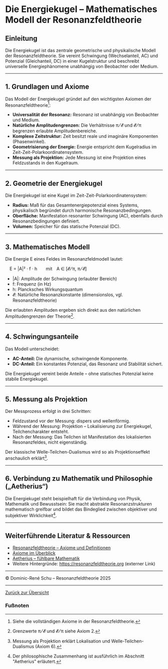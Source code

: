 # Die Energiekugel – Mathematisches Modell der Resonanzfeldtheorie

## Einleitung

Die Energiekugel ist das zentrale geometrische und physikalische Modell der Resonanzfeldtheorie. Sie vereint Schwingung (Wechselanteil, AC) und Potenzial (Gleichanteil, DC) in einer Kugelstruktur und beschreibt universelle Energiephänomene unabhängig von Beobachter oder Medium.

---

## 1. Grundlagen und Axiome

Das Modell der Energiekugel gründet auf den wichtigsten Axiomen der Resonanzfeldtheorie[^1]:

- **Universalität der Resonanz:** Resonanz ist unabhängig von Beobachter und Medium.
- **Natürliche Amplitudengrenzen:** Die Verhältnisse π ⁄ 𝓔 und 𝓔 ⁄ π begrenzen erlaubte Amplitudenbereiche.
- **Komplexe Zeitstruktur:** Zeit besitzt reale und imaginäre Komponenten (Phasenwinkel).
- **Geometrisierung der Energie:** Energie entspricht dem Kugelradius im Zeit-Zeit-Polarkoordinatensystem.
- **Messung als Projektion:** Jede Messung ist eine Projektion eines Feldzustands in den Kugelraum.

---

## 2. Geometrie der Energiekugel

Die Energiekugel ist eine Kugel im Zeit-Zeit-Polarkoordinatensystem:

- **Radius:** Maß für das Gesamtenergiepotenzial eines Systems, physikalisch begründet durch harmonische Resonanzbedingungen.
- **Oberfläche:** Manifestation resonanter Schwingung (AC), ebenfalls durch Resonanzbedingungen definiert.
- **Volumen:** Speicher für das statische Potenzial (DC).

---

## 3. Mathematisches Modell

Die Energie E eines Feldes im Resonanzfeldmodell lautet:

 E = |A|² · f · h  mit A ∈ [𝓔 ⁄ π, π ⁄ 𝓔]

- |A|: Amplitude der Schwingung (erlaubter Bereich)
- f: Frequenz (in Hz)
- h: Plancksches Wirkungsquantum
- 𝓔: Natürliche Resonanzkonstante (dimensionslos, vgl. Resonanzfeldtheorie)

Die erlaubten Amplituden ergeben sich direkt aus den natürlichen Amplitudengrenzen der Theorie[^2].

---

## 4. Schwingungsanteile

Das Modell unterscheidet:

- **AC-Anteil:** Die dynamische, schwingende Komponente.
- **DC-Anteil:** Ein konstantes Potenzial, das Resonanz und Stabilität sichert.

Die Energiekugel vereint beide Anteile – ohne statisches Potenzial keine stabile Energiekugel.

---

## 5. Messung als Projektion

Der Messprozess erfolgt in drei Schritten:

- Feldzustand vor der Messung: dispers und wellenförmig.
- Während der Messung: Projektion – Lokalisierung zur Energiekugel, Teilchencharakter entsteht.
- Nach der Messung: Das Teilchen ist Manifestation des lokalisierten Resonanzfeldes, nicht eigenständig.

Der klassische Welle-Teilchen-Dualismus wird so als Projektionseffekt anschaulich erklärt[^3].

---

## 6. Verbindung zu Mathematik und Philosophie („Aetherius“)

Die Energiekugel steht beispielhaft für die Verbindung von Physik, Mathematik und Bewusstsein: Sie macht abstrakte Resonanzstrukturen mathematisch greifbar und bildet das Bindeglied zwischen objektiver und subjektiver Wirklichkeit[^4].

---

## Weiterführende Literatur & Ressourcen

- [Resonanzfeldtheorie – Axiome und Definitionen](../definitionen/paper_resonanzfeldtheorie.md)
- [Axiome im Überblick](../definitionen/paper_axiome.md)
- [Aetherius – fühlbare Mathematik](./aetherius_fühlbare_mathematik.md)
- Weitere Hintergründe: https://resonanzfeldtheorie.org (externer Link)

---

© Dominic-René Schu – Resonanzfeldtheorie 2025

---

[Zurück zur Übersicht](../../../README.md)

### Fußnoten

[^1]: Siehe die vollständigen Axiome in der Resonanzfeldtheorie.
[^2]: Grenzwerte π ⁄ 𝓔 und 𝓔 ⁄ π siehe Axiom 2.
[^3]: Messung als Projektion erklärt Lokalisation und Welle-Teilchen-Dualismus (Axiom 6).
[^4]: Der philosophische Zusammenhang ist ausführlich im Abschnitt "Aetherius" erläutert.
